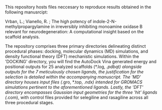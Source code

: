 This repository hosts files neccesary to reproduce results obtained in the following manusrcipt:

Vrban, L.; Vianello, R. ; The high potency of indole-2-N-methylpropargylamine in irreversibly inhibiting monoamine oxidase B relevant for neurodegeneration: A computational insight based on the scaffold analysis.


The repository comprises three primary directories delineating distinct procedural phases: docking, molecular dynamics (MD) simulations, and density functional theory (DFT) mechanistic simulations. Within the 'DOCKING' directory, you will find the AutoDock Vina generated energy and positional outputs for 25 analyzed scaffolds (*.log, *.pdbqt) alongside outputs for the 7 meticulously chosen ligands, the justification for the selection is detailed within the accompanying manuscript. The 'MD' directory houses input files (*.gro, *.top, *.ndx) intended for GROMACS simulations pertinent to the aforementioned ligands. Lastly, the 'DFT' directory encompasses Gaussian input geometries for the three 'hit' ligands (*.com), with control files provided for selegiline and rasagiline across all three procedural stages.
